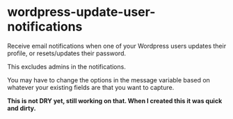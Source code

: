 # wordpress-update-user-notifications
Receive email notifications when one of your Wordpress users updates their profile, or resets/updates their password.

This excludes admins in the notifications.

You may have to change the options in the message variable based on whatever your existing fields are that you want to capture.

**This is not DRY yet, still working on that. When I created this it was quick and dirty.**
